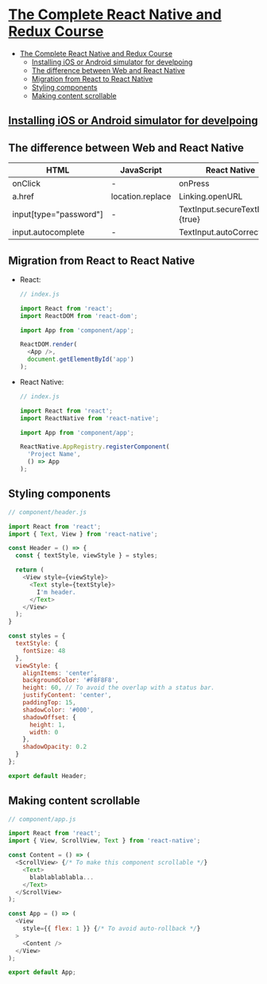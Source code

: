 # [The Complete React Native and Redux Course](https://www.udemy.com/the-complete-react-native-and-redux-course/)

- [The Complete React Native and Redux Course](#the-complete-react-native-and-redux-course)
  - [Installing iOS or Android simulator for develpoing](#installing-ios-or-android-simulator-for-develpoing)
  - [The difference between Web and React Native](#the-difference-between-web-and-react-native)
  - [Migration from React to React Native](#migration-from-react-to-react-native)
  - [Styling components](#styling-components)
  - [Making content scrollable](#making-content-scrollable)

## [Installing iOS or Android simulator for develpoing](https://facebook.github.io/react-native/docs/getting-started)

## The difference between Web and React Native

|HTML|JavaScript|React Native|
|---|---|---|
|onClick|-|onPress|
|a.href|location.replace|Linking.openURL|
|input[type="password"]|-|TextInput.secureTextEntry={true}|
|input.autocomplete|-|TextInput.autoCorrect|

## Migration from React to React Native

- React:

  ```javascript
  // index.js

  import React from 'react';
  import ReactDOM from 'react-dom';

  import App from 'component/app';

  ReactDOM.render(
    <App />,
    document.getElementById('app')
  );
  ```

- React Native:

  ```javascript
  // index.js

  import React from 'react';
  import ReactNative from 'react-native';

  import App from 'component/app';

  ReactNative.AppRegistry.registerComponent(
    'Project Name',
    () => App
  );
  ```

## Styling components

```javascript
// component/header.js

import React from 'react';
import { Text, View } from 'react-native';

const Header = () => {
  const { textStyle, viewStyle } = styles;

  return (
    <View style={viewStyle}>
      <Text style={textStyle}>
        I'm header.
      </Text>
    </View>
  );
}

const styles = {
  textStyle: {
    fontSize: 48
  },
  viewStyle: {
    alignItems: 'center',
    backgroundColor: '#F8F8F8',
    height: 60, // To avoid the overlap with a status bar.
    justifyContent: 'center',
    paddingTop: 15,
    shadowColor: '#000',
    shadowOffset: {
      height: 1,
      width: 0
    },
    shadowOpacity: 0.2
  }
};

export default Header;
```

## Making content scrollable

```javascript
// component/app.js

import React from 'react';
import { View, ScrollView, Text } from 'react-native';

const Content = () => (
  <ScrollView> {/* To make this component scrollable */}
    <Text>
      blablablablabla...
    </Text>
  </ScrollView>
);

const App = () => (
  <View
    style={{ flex: 1 }} {/* To avoid auto-rollback */}
  >
    <Content />
  </View>
);

export default App;
```
